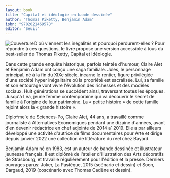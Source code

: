 ```yaml
---
layout: book
title: "Capital et idéologie en bande dessinée"
author: "Thomas Piketty, Benjamin Adam"
isbn: "9782021469578"
editor: "Seuil"
---
```

![Couverture](/img/9782021469578.jpg)D'où viennent les inégalités et pourquoi perdurent-elles ? Pour répondre à ces questions, le livre propose une version accessible à tous du best-seller de Thomas Piketty, Capital et Idéologie.

Dans cette grande enquête historique, parfois teintée d'humour, Claire Alet et Benjamin Adam ont conçu une saga familiale. Jules, le personnage principal, né à la fin du XIXe siècle, incarne le rentier, figure privilégiée d'une société hyper inégalitaire où la propriété est sacralisée. Lui, sa famille et son entourage vont vivre l'évolution des richesses et des modèles sociaux. Huit générations se succèdent ainsi, traversant toutes les époques. Jusqu'à Léa, jeune femme contemporaine qui va découvrir le secret de famille à l'origine de leur patrimoine. La « petite histoire » de cette famille rejoint alors la « grande histoire ».

Diplo^me´e de Sciences-Po, Claire Alet, 44 ans, a travaillé comme journaliste à Alternatives Economiques pendant une dizaine d'années, avant d'en devenir rédactrice en chef adjointe de 2014 a` 2019. Elle a par ailleurs développé une activité d'autrice de films documentaires pour Arte et dirige depuis janvier 2022 une collection de littérature du réel chez Bayard.

Benjamin Adam né en 1983, est un auteur de bande dessinée et illustrateur jeunesse français. Il est diplômé de l'atelier d'illustration des Arts décoratifs de Strasbourg, et travaille régulièrement pour l'édition et la presse. Derniers ouvrages parus: Joker, La Pastèque, 2015 (scénario et dessin) et Soon, Dargaud, 2019 (coscénario avec Thomas Cadène et dessin).
